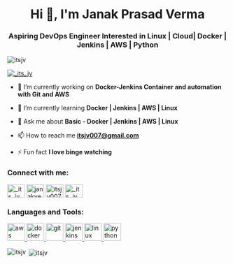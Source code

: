 <h1 align="center">Hi 👋, I'm Janak Prasad Verma</h1>
<h3 align="center">Aspiring DevOps Engineer Interested in Linux | Cloud| Docker | Jenkins | AWS | Python</h3>

<p align="left"> <img src="https://komarev.com/ghpvc/?username=itsjv&label=Profile%20views&color=0e75b6&style=flat" alt="itsjv" /> </p>

<p align="left"> <a href="https://twitter.com/_its_jv" target="blank"><img src="https://img.shields.io/twitter/follow/_its_jv?logo=twitter&style=for-the-badge" alt="_its_jv" /></a> </p>

- 🔭 I’m currently working on **Docker-Jenkins Container and automation with Git and AWS**

- 🌱 I’m currently learning **Docker | Jenkins | AWS | Linux**

- 💬 Ask me about **Basic - Docker | Jenkins | AWS | Linux**

- 📫 How to reach me **itsjv007@gmail.com**

- ⚡ Fun fact **I love binge watching**

<h3 align="left">Connect with me:</h3>
<p align="left">
<a href="https://twitter.com/_its_jv" target="blank"><img align="center" src="https://cdn.jsdelivr.net/npm/simple-icons@3.0.1/icons/twitter.svg" alt="_its_jv" height="30" width="40" /></a>
<a href="https://linkedin.com/in/janakverma/" target="blank"><img align="center" src="https://cdn.jsdelivr.net/npm/simple-icons@3.0.1/icons/linkedin.svg" alt="janakverma/" height="30" width="40" /></a>
<a href="https://fb.com/itsjv007/" target="blank"><img align="center" src="https://cdn.jsdelivr.net/npm/simple-icons@3.0.1/icons/facebook.svg" alt="itsjv007/" height="30" width="40" /></a>
<a href="https://instagram.com/_its_jv" target="blank"><img align="center" src="https://cdn.jsdelivr.net/npm/simple-icons@3.0.1/icons/instagram.svg" alt="_its_jv" height="30" width="40" /></a>
</p>

<h3 align="left">Languages and Tools:</h3>
<p align="left"> <a href="https://aws.amazon.com" target="_blank"> <img src="https://devicons.github.io/devicon/devicon.git/icons/amazonwebservices/amazonwebservices-original-wordmark.svg" alt="aws" width="40" height="40"/> </a> <a href="https://www.docker.com/" target="_blank"> <img src="https://devicons.github.io/devicon/devicon.git/icons/docker/docker-original-wordmark.svg" alt="docker" width="40" height="40"/> </a> <a href="https://git-scm.com/" target="_blank"> <img src="https://www.vectorlogo.zone/logos/git-scm/git-scm-icon.svg" alt="git" width="40" height="40"/> </a> <a href="https://www.jenkins.io" target="_blank"> <img src="https://www.vectorlogo.zone/logos/jenkins/jenkins-icon.svg" alt="jenkins" width="40" height="40"/> </a> <a href="https://www.linux.org/" target="_blank"> <img src="https://devicons.github.io/devicon/devicon.git/icons/linux/linux-original.svg" alt="linux" width="40" height="40"/> </a> <a href="https://www.python.org" target="_blank"> <img src="https://devicons.github.io/devicon/devicon.git/icons/python/python-original.svg" alt="python" width="40" height="40"/> </a> </p>

<p><img align="left" src="https://github-readme-stats.vercel.app/api/top-langs?username=itsjv&show_icons=true&locale=en&layout=compact" alt="itsjv" /></p>

<p>&nbsp;<img align="center" src="https://github-readme-stats.vercel.app/api?username=itsjv&show_icons=true&locale=en" alt="itsjv" /></p>

